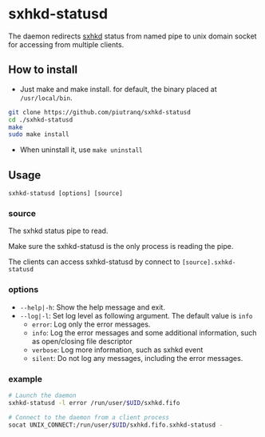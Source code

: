 # sxhkd-statusd
The daemon redirects [sxhkd](https://github.com/baskerville/sxhkd) status
from named pipe to unix domain socket for accessing from multiple clients.

## How to install
- Just make and make install. for default, the binary placed at `/usr/local/bin`.
```bash
git clone https://github.com/piutranq/sxhkd-statusd
cd ./sxhkd-statusd
make
sudo make install
```

- When uninstall it, use `make uninstall`

## Usage
```
sxhkd-statusd [options] [source]
```

### source
The sxhkd status pipe to read.

Make sure the sxhkd-statusd is the only process is reading the pipe.

The clients can access sxhkd-statusd by connect to `[source].sxhkd-statusd`

### options

- `--help|-h`: Show the help message and exit.
- `--log|-l`: Set log level as following argument. The default value is `info`
    - `error`: Log only the error messages.
    - `info`: Log the error messages and some additional information, such as open/closing file descriptor
    - `verbose`: Log more information, such as sxhkd event
    - `silent`: Do not log any messages, including the error messages.

### example
```bash
# Launch the daemon
sxhkd-statusd -l error /run/user/$UID/sxhkd.fifo

# Connect to the daemon from a client process
socat UNIX_CONNECT:/run/user/$UID/sxhkd.fifo.sxhkd-statusd -
```
